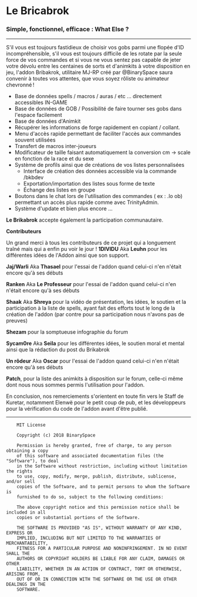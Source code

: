 # Le Bricabrok
### Simple, fonctionnel, efficace : What Else ?

---
S'il vous est toujours fastidieux de choisir vos gobs parmi une flopée d'ID incompréhensible, s'il vous est toujours difficile de les rotate par la seule force de vos commandes et si vous ne vous sentez pas capable de jeter votre dévolu entre les centaines de sorts et d'animkits à votre disposition en jeu, l'addon Bribakrok, utilitaire MJ-RP créé par @BinarySpace saura convenir à toutes vos attentes, que vous soyez rôliste ou animateur chevronné !


* Base de données spells / macros / auras / etc ... directement accessibles IN-GAME
* Base de données de GOB / Possibilité de faire tourner ses gobs dans l'espace facilement
* Base de données d'Animkit
* Récupérer les informations de forge rapidement en copiant / collant.
* Menu d'accès rapide permettant de faciliter l'accès aux commandes souvent utilisées
* Transfert de macros inter-joueurs
* Modificateur de taille faisant automatiquement la conversion cm -> scale en fonction de la race et du sexe
* Système de profils ainsi que de créations de vos listes personnalisées
  - Interface de création des données accessible via la commande /bkbdev
  - Exportation/importation des listes sous forme de texte
  - Échange des listes en groupe
* Boutons dans le chat lors de l'utilisation des commandes ( ex : .lo ob) permettant un accès plus rapide comme avec TrinityAdmin.
* Système d'update et bien plus encore ...

**Le Brikabrok** accepte également la participation communautaire.

**Contributeurs**

Un grand merci à tous les contributeurs de ce projet qui a longuement traîné mais qui a enfin pu voir le jour !
**1DIVIDU** Aka **Leuhn** pour les différentes idées de l'Addon ainsi que son support.

**Jaj/Warli** Aka **Thasael** pour l'essai de l'addon quand celui-ci n'en n'était encore qu'à ses débuts

**Ranken** Aka **Le Professeur** pour l'essai de l'addon quand celui-ci n'en n'était encore qu'à ses débuts

**Shaak** Aka **Shreya** pour la vidéo de présentation, les idées, le soutien et la participation à la liste de spells, ayant fait des efforts tout le long de la création de l'addon (par contre pour sa participation nous n'avons pas de preuves)

**Shezam** pour la somptueuse infographie du forum

**Sycam0re** Aka **Seila** pour les différentes idées, le soutien moral et mental ainsi que la rédaction du post du Brikabrok

**Un rôdeur** Aka **Oscar** pour l'essai de l'addon quand celui-ci n'en n'était encore qu'à ses débuts

**Patch**, pour la liste des animkits à disposition sur le forum, celle-ci même dont nous nous sommes permis l'utilisation pour l'addon.

En conclusion, nos remerciements s'orientent en toute fin vers le Staff de Kuretar, notamment Elenwë pour le petit coup de pub, et les développeurs pour la vérification du code de l'addon avant d'être publié.



---
```
    MIT License

    Copyright (c) 2018 BinarySpace

    Permission is hereby granted, free of charge, to any person obtaining a copy
    of this software and associated documentation files (the "Software"), to deal
    in the Software without restriction, including without limitation the rights
    to use, copy, modify, merge, publish, distribute, sublicense, and/or sell
    copies of the Software, and to permit persons to whom the Software is
    furnished to do so, subject to the following conditions:

    The above copyright notice and this permission notice shall be included in all
    copies or substantial portions of the Software.

    THE SOFTWARE IS PROVIDED "AS IS", WITHOUT WARRANTY OF ANY KIND, EXPRESS OR
    IMPLIED, INCLUDING BUT NOT LIMITED TO THE WARRANTIES OF MERCHANTABILITY,
    FITNESS FOR A PARTICULAR PURPOSE AND NONINFRINGEMENT. IN NO EVENT SHALL THE
    AUTHORS OR COPYRIGHT HOLDERS BE LIABLE FOR ANY CLAIM, DAMAGES OR OTHER
    LIABILITY, WHETHER IN AN ACTION OF CONTRACT, TORT OR OTHERWISE, ARISING FROM,
    OUT OF OR IN CONNECTION WITH THE SOFTWARE OR THE USE OR OTHER DEALINGS IN THE
    SOFTWARE.
```